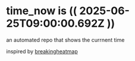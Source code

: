 # time_now is (( 2025-06-25T09:00:00.692Z ))

an automated repo that shows the currnent time

inspired by [breakingheatmap](https://github.com/breakingheatmap/breakingheatmap)